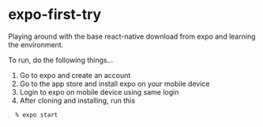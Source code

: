 # expo-first-try

Playing around with the base react-native download from expo and learning the environment.

To run, do the following things...

1. Go to expo and create an account
2. Go to the app store and install expo on your mobile device
3. Login to expo on mobile device using same login
4. After cloning and installing, run this

```shell
  % expo start
```
